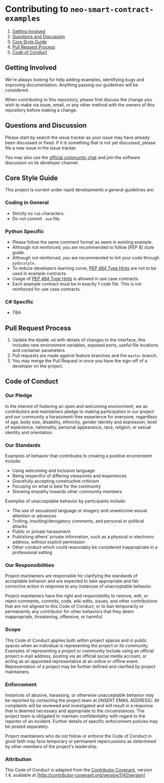 # Contributing to `neo-smart-contract-examples`

1. [Getting Involved](#getting-involved)
1. [Questions and Discussion](#questions-and-discussion)
1. [Core Style Guide](#core-style-guide)
1. [Pull Request Process](#pull-request-process)
1. [Code of Conduct](#code-of-conduct)

## Getting Involved

We're always looking for help adding examples, identifying bugs and improving documentation. Anything passing our guidelines will be considered.

When contributing to this repository, please first discuss the change you wish to make via issue, email, or any other method with the owners of this repository before making a change.

## Questions and Discussion

Please start by search the issue tracker as your issue may have already been discussed or fixed. If it is something that is not yet discussed, please file a new issue in the issue tracker.

You may also use the [official community chat](https://discord.gg/R8v48YA) and join the software discussion on its developer channel.

## Core Style Guide

This project is current under rapid developments a general guidelines are:

### Coding in General

* Strictly no `tab` characters.
* Do not commit `.avm` file.

### Python Specific

* Please follow the same comment format as seem in existing example.
* Although not reinforced, you are recommended to follow [PEP 8] style guide.
* Although not reinforced, you are recommended to lint your code through `pydocstyle`.
* To reduce developers learning curve, [PEP 484 Type Hints](https://www.python.org/dev/peps/pep-0484/) are not to be used in example contracts.
* Usage of [PEP 484 Type Hints](https://www.python.org/dev/peps/pep-0484/) is allowed in use case contracts.
* Each example contract must be in exactly 1 code file. This is not reinforced for use case contracts.

### C# Specific

* TBA

## Pull Request Process

1. Update the `README.md` with details of changes to the interface, this includes new environment variables, exposed ports, useful file locations and container parameters.
1. Pull requests are made against feature branches and the `master` branch.
1. You may merge the Pull Request in once you have the sign-off of a developer on the project.

## Code of Conduct

### Our Pledge

In the interest of fostering an open and welcoming environment, we as contributors and maintainers pledge to making participation in our project and our community a harassment-free experience for everyone, regardless of age, body size, disability, ethnicity, gender identity and expression, level of experience, nationality, personal appearance, race, religion, or sexual identity and orientation.

### Our Standards

Examples of behavior that contributes to creating a positive environment include:

* Using welcoming and inclusive language
* Being respectful of differing viewpoints and experiences
* Gracefully accepting constructive criticism
* Focusing on what is best for the community
* Showing empathy towards other community members

Examples of unacceptable behavior by participants include:

* The use of sexualized language or imagery and unwelcome sexual attention or advances
* Trolling, insulting/derogatory comments, and personal or political attacks
* Public or private harassment
* Publishing others' private information, such as a physical or electronic address, without explicit permission
* Other conduct which could reasonably be considered inappropriate in a professional setting

### Our Responsibilities

Project maintainers are responsible for clarifying the standards of acceptable behavior and are expected to take appropriate and fair corrective action in response to any instances of unacceptable behavior.

Project maintainers have the right and responsibility to remove, edit, or reject comments, commits, code, wiki edits, issues, and other contributions that are not aligned to this Code of Conduct, or to ban temporarily or permanently any contributor for other behaviors that they deem inappropriate, threatening, offensive, or harmful.

### Scope

This Code of Conduct applies both within project spaces and in public spaces when an individual is representing the project or its community. Examples of representing a project or community include using an official project e-mail address, posting via an official social media account, or acting as an appointed representative at an online or offline event. Representation of a project may be further defined and clarified by project maintainers.

### Enforcement

Instances of abusive, harassing, or otherwise unacceptable behavior may be reported by contacting the project team at [INSERT EMAIL ADDRESS]. All complaints will be reviewed and investigated and will result in a response that is deemed necessary and appropriate to the circumstances. The project team is obligated to maintain confidentiality with regard to the reporter of an incident. Further details of specific enforcement policies may be posted separately.

Project maintainers who do not follow or enforce the Code of Conduct in good faith may face temporary or permanent repercussions as determined by other members of the project's leadership.

### Attribution

This Code of Conduct is adapted from the [Contributor Covenant][homepage], version 1.4,
available at [http://contributor-covenant.org/version/1/4][version]

[homepage]: http://contributor-covenant.org
[version]: http://contributor-covenant.org/version/1/4/
